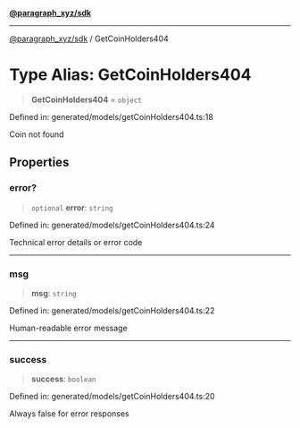 [**@paragraph_xyz/sdk**](../README.md)

***

[@paragraph_xyz/sdk](../README.md) / GetCoinHolders404

# Type Alias: GetCoinHolders404

> **GetCoinHolders404** = `object`

Defined in: generated/models/getCoinHolders404.ts:18

Coin not found

## Properties

### error?

> `optional` **error**: `string`

Defined in: generated/models/getCoinHolders404.ts:24

Technical error details or error code

***

### msg

> **msg**: `string`

Defined in: generated/models/getCoinHolders404.ts:22

Human-readable error message

***

### success

> **success**: `boolean`

Defined in: generated/models/getCoinHolders404.ts:20

Always false for error responses
